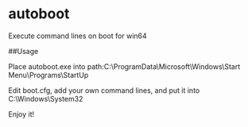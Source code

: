 # autoboot

Execute command lines on boot for win64

##Usage

Place autoboot.exe into path:C:\ProgramData\Microsoft\Windows\Start Menu\Programs\StartUp

Edit boot.cfg, add your own command lines, and put it into C:\Windows\System32

Enjoy it!
